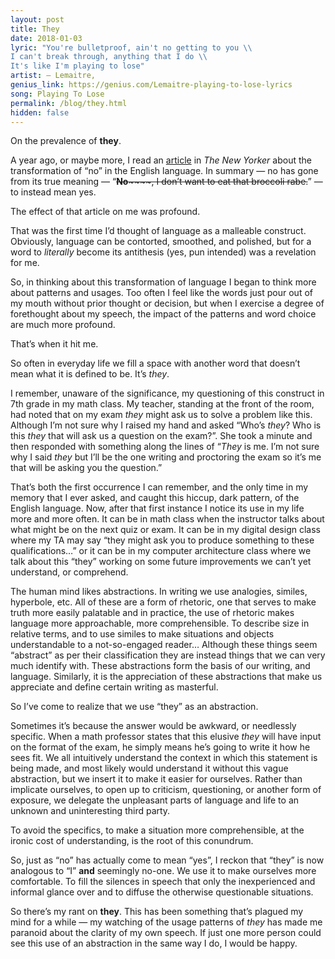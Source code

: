 ```yaml
--- 
layout: post 
title: They
date: 2018-01-03 
lyric: "You're bulletproof, ain't no getting to you \\
I can't break through, anything that I do \\
It's like I'm playing to lose"
artist: — Lemaitre,
genius_link: https://genius.com/Lemaitre-playing-to-lose-lyrics
song: Playing To Lose
permalink: /blog/they.html
hidden: false
---
```

On the prevalence of **they**.

A year ago, or maybe more, I read an [article](https://www.newyorker.com/books/page-turner/what-part-of-no-totally-dont-you-understand) in *The New Yorker* about the transformation of “no” in the English language. In summary — no has gone from its true meaning — “~~**No**~~~~, I don’t want to eat that broccoli rabe.~~” — to instead mean yes.

The effect of that article on me was profound.

That was the first time I’d thought of language as a malleable construct. Obviously, language can be contorted, smoothed, and polished, but for a word to *literally* become its antithesis (yes, pun intended) was a revelation for me.

So, in thinking about this transformation of language I began to think more about patterns and usages. Too often I feel like the words just pour out of my mouth without prior thought or decision, but when I exercise a degree of forethought about my speech, the impact of the patterns and word choice are much more profound.

That’s when it hit me.

So often in everyday life we fill a space with another word that doesn’t mean what it is defined to be. It’s *they*.

I remember, unaware of the significance, my questioning of this construct in 7th grade in my math class. My teacher, standing at the front of the room, had noted that on my exam *they* might ask us to solve a problem like this. Although I’m not sure why I raised my hand and asked “Who’s *they*? Who is this *they* that will ask us a question on the exam?”. She took a minute and then responded with something along the lines of “*They* is me. I’m not sure why I said *they* but I’ll be the one writing and proctoring the exam so it’s me that will be asking you the question.”

That’s both the first occurrence I can remember, and the only time in my memory that I ever asked, and caught this hiccup, dark pattern, of the English language. Now, after that first instance I notice its use in my life more and more often. It can be in math class when the instructor talks about what might be on the next quiz or exam. It can be in my digital design class where my TA may say “they might ask you to produce something to these qualifications…” or it can be in my computer architecture class where we talk about this “they” working on some future improvements we can’t yet understand, or comprehend.

The human mind likes abstractions. In writing we use analogies, similes, hyperbole, etc. All of these are a form of rhetoric, one that serves to make truth more easily palatable and in practice, the use of rhetoric makes language more approachable, more comprehensible. To describe size in relative terms, and to use similes to make situations and objects understandable to a not-so-engaged reader… Although these things seem “abstract” as per their classification they are instead things that we can very much identify with. These abstractions form the basis of our writing, and language. Similarly, it is the appreciation of these abstractions that make us appreciate and define certain writing as masterful.

So I’ve come to realize that we use “they” as an abstraction.

Sometimes it’s because the answer would be awkward, or needlessly specific. When a math professor states that this elusive *they* will have input on the format of the exam, he simply means he’s going to write it how he sees fit. We all intuitively understand the context in which this statement is being made, and most likely would understand it without this vague abstraction, but we insert it to make it easier for ourselves. Rather than implicate ourselves, to open up to criticism, questioning, or another form of exposure, we delegate the unpleasant parts of language and life to an unknown and uninteresting third party.

To avoid the specifics, to make a situation more comprehensible, at the ironic cost of understanding, is the root of this conundrum.

So, just as “no” has actually come to mean “yes”, I reckon that “they” is now analogous to “I” **and** seemingly no-one. We use it to make ourselves more comfortable. To fill the silences in speech that only the inexperienced and informal glance over and to diffuse the otherwise questionable situations.

So there’s my rant on **they**. This has been something that’s plagued my mind for a while — my watching of the usage patterns of *they* has made me paranoid about the clarity of my own speech.
If just one more person could see this use of an abstraction in the same way I do, I would be happy.
